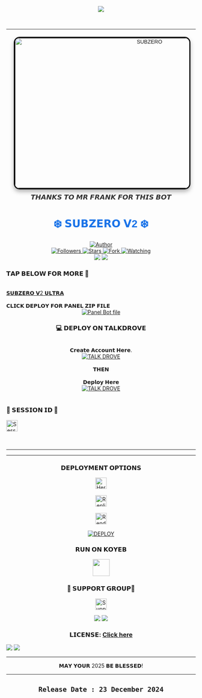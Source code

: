 <p align="center">
    <img src="https://readme-typing-svg.demolab.com/?lines=SUBZERO %20ULTRA%20%20VERSION%202.0%20W.A%20BOT&font=Fira%20Code&center=true&width=440&height=45&color=6495ED&vCenter=true&pause=1000&size=22" />
</p>
<br>



---



<div align="center" style="margin: 20px; font-family: Arial, sans-serif;">
    <a href="" style="text-decoration: none;">
        <img 
            alt="SUBZERO" 
            width="700" 
            height="400" 
            src="https://i.postimg.cc/rp16tw7Q/Prince.jpg" 
            style="border: 3px solid #000; border-radius: 15px; box-shadow: 0 6px 12px rgba(0, 0, 0, 0.3); transition: transform 0.3s ease, box-shadow 0.3s ease;"
            onmouseover="this.style.transform='scale(1.05)'; this.style.boxShadow='0 8px 16px rgba(0, 0, 0, 0.4)';"
            onmouseout="this.style.transform='scale(1)'; this.style.boxShadow='0 6px 12px rgba(0, 0, 0, 0.3)';"
        >
    </a>
    <p style="margin-top: 10px; font-size: 18px; color: #333;">𝙏𝙃𝘼𝙉𝙆𝙎 𝙏𝙊 𝙈𝙍 𝙁𝙍𝘼𝙉𝙆 𝙁𝙊𝙍 𝙏𝙃𝙄𝙎 𝘽𝙊𝙏</p>
</div>

<h1 align="center" style="font-family: 'Arial', sans-serif; color: #1a73e8;">❄️ 𝗦𝗨𝗕𝗭𝗘𝗥𝗢 𝗩2 ❄️</h1>

<div align="center">
    <a href="https://github.com/mrfrank-ofc/SUBZERO-V2">
        <img title="Author" src="https://img.shields.io/badge/𝐒𝐔𝐁𝐙𝐄𝐑𝐎%20𝐕2%20𝑩𝑶𝑻-black?style=for-the-badge&logo=github">
    </a>
    <br>
    <a href="https://github.com/mrfrank-ofc?tab=followers">
        <img title="Followers" src="https://img.shields.io/github/followers/mrfrank-ofc?label=Followers&style=social">
    </a>
    <a href="https://github.com/mrfrank-ofc/SUBZERO-V2/stargazers/">
        <img title="Stars" src="https://img.shields.io/github/stars/mrfrank-ofc/SUBZERO-V2?style=social">
    </a>
    <a href="https://github.com/mrfrank-ofc/SUBZERO-V2/network/members">
        <img title="Fork" src="https://img.shields.io/github/forks/mrfrank-ofc/SUBZERO-V2?style=social">
    </a>
    <a href="https://github.com/mrfrank-ofc/SUBZERO-V2/watchers">
        <img title="Watching" src="https://img.shields.io/github/watchers/mrfrank-ofc/SUBZERO-V2?label=Watching&style=social">
    </a>
</div>



<div align="center">
    <a><img src='https://i.imgur.com/LyHic3i.gif'/></a>
    <a><img src='https://i.imgur.com/LyHic3i.gif'/></a>
</div>

<div align="left">
    
   ###  𝗧𝗔𝗣 𝗕𝗘𝗟𝗢𝗪 𝗙𝗢𝗥 𝗠𝗢𝗥𝗘 📳
   <br>
   <a href="https://mrfrankinc.vercel.app/subzero-md/subzero-server.html"> 𝗦𝗨𝗕𝗭𝗘𝗥𝗢 𝗩2 𝗨𝗟𝗧𝗥𝗔</a>
</div>
<br>
𝗖𝗟𝗜𝗖𝗞 𝗗𝗘𝗣𝗟𝗢𝗬 𝗙𝗢𝗥 𝗣𝗔𝗡𝗘𝗟 𝗭𝗜𝗣 𝗙𝗜𝗟𝗘
<BR>
<div align="center">
<a href='https://github.com/mrfrank-ofc/SUBZERO-V2/archive/refs/heads/main.zip' target="_blank"><img alt='Panel Bot file' src='https://img.shields.io/badge/-DEPLOY-black?style=for-the-badge&logo=bot-hosting'/></a>
</div>

<div align="center">
    

### 💻 𝗗𝗘𝗣𝗟𝗢𝗬 𝗢𝗡 𝗧𝗔𝗟𝗞𝗗𝗥𝗢𝗩𝗘
<br>𝗖𝗿𝗲𝗮𝘁𝗲 𝗔𝗰𝗰𝗼𝘂𝗻𝘁 𝗛𝗲𝗿𝗲.<br>[![TALK DROVE](https://img.shields.io/badge/HOST.TALK-DROVE-blue?style=for-the-badge&logo=drove)](https://host.talkdrove.com/auth/signup?ref=9535F15A)
<BR>
<br>
𝗧𝗛𝗘𝗡
<br>
<br>
𝗗𝗲𝗽𝗹𝗼𝘆 𝗛𝗲𝗿𝗲<br>
[![TALK DROVE](https://img.shields.io/badge/HOST.TALK-DROVE-blue?style=for-the-badge&logo=drove)](https://host.talkdrove.com/share-bot/66)
<br>
    <br>

<div align="left">
    
 ### 🚀 𝗦𝗘𝗦𝗦𝗜𝗢𝗡 𝗜𝗗  🚀
   
<a href="https://mrfrankinc.vercel.app/subzero-md/subzero-server.html">
        <img height="30" title="Session" src="https://img.shields.io/badge/𝗦𝗘𝗦𝗦𝗜𝗢𝗡-purple?style=for-the-badge&logo=render&logoColor=white">
    </a>
</div>
<br>

<br>

---


---
    
### 𝗗𝗘𝗣𝗟𝗢𝗬𝗠𝗘𝗡𝗧 𝗢𝗣𝗧𝗜𝗢𝗡𝗦
</div>
<div align="center">
    <a href="https://gd-sdeploy.vercel.app/">
        <img height="30" title="Heroku" src="https://img.shields.io/badge/𝗛𝗘𝗥𝗢𝗞𝗨-9966CC?style=for-the-badge&logo=render">
    </a><br><br>
    <a href="https://repl.it/github/mrfrank-ofc/SUBZERO-V2">
        <img height="30" title="Replit" src="https://img.shields.io/badge/𝗥𝗘𝗣𝗟𝗜𝗧-orange?style=for-the-badge&logo=replit">
    </a><br><br>
    <a href="https://dashboard.render.com/blueprint/new?repo=https%3A%2F%2Fgithub.com%2Fmrfrank-ofc%2FSUBZERO-V2">
        <img height="30" title="Render" src="https://img.shields.io/badge/𝗥𝗘𝗡𝗗𝗘𝗥-E6E6FA?style=for-the-badge&logo=render">
    </a>
</div>
<br>
<div align="center">
<a href='https://railway.app/new/template?template=https://github.com/mrfrank-ofc/SUBZERO-V2&envs=SESSION_ID,OWNER_NUMBER' target="_blank"><img alt='DEPLOY' src='https://img.shields.io/badge/-DEPLOY-black?style=for-the-badge&logo=railway'/></a>
</div>

<div align="center">
    
### 𝗥𝗨𝗡 𝗢𝗡 𝗞𝗢𝗬𝗘𝗕

<div align="center">
    <p align="center">
        <a href="https://app.koyeb.com/deploy?type=git&repository=https://github.com/mrfrank-ofc/SUBZERO-V2&branch=main&name=subzero-md&builder=dockerfile&env[OWNER_NUMBER]=263719647303%3B%E2%9D%A3%EF%B8%8F&env[MODE]=public&env[PREFIX]=&env[antidelete]=false&env[ANTI_LINK]=false&env[AUTOREAD]=false&env[VIEWONCE]=false&env[STATUS_REPLY]=false&env[STATUSLIKES]=true&env[STATUS_MSG]=Your+Status+has+been+seen+by+Subzero+bot&env[BOT_NAME]=SUBZERO-MD&env[PACK_NAME]=SUBZERO-V2%F0%9F%8E%97%EF%B8%8F%E2%9D%A3%EF%B8%8F&env[DL_MSG]=> © SUBZERO-MD&env[STATUSVIEW]=false&env[Status_Saver]=false&env[REJECTSCALLS]=false&env[AutoReaction]=false&env[SESSION_ID]=">
            <img src="https://www.koyeb.com/static/images/deploy/button.svg" height="45"/>
        </a>
    </p>
</div>

<div align="center">
    
### 🚀 𝗦𝗨𝗣𝗣𝗢𝗥𝗧 𝗚𝗥𝗢𝗨𝗣🚀

</div>






<p align="center">
    <a href="https://chat.whatsapp.com/InsR5qk3cBsG2781A6uxcO">
        <img height="30" title="Support Group" src="https://img.shields.io/badge/Support%20Group-25D366?style=for-the-badge&logo=whatsapp&logoColor=white">
    </a>
</p>

<div align="center">
    <a><img src='https://i.imgur.com/LyHic3i.gif'/></a>
    <a><img src='https://i.imgur.com/LyHic3i.gif'/></a>
</div>

### 𝗟𝗜𝗖𝗘𝗡𝗦𝗘: [Click here](https://github.com/mrfrank-ofc/SUBZERO-V2/blob/main/LICENSE)

<div align="left">
    <a><img src='https://i.imgur.com/LyHic3i.gif'/></a>
    <a><img src='https://i.imgur.com/LyHic3i.gif'/></a>
</div>

---

 𝗠𝗔𝗬 𝗬𝗢𝗨𝗥 2025 𝗕𝗘 𝗕𝗟𝗘𝗦𝗦𝗘𝗗!

---
`Release Date : 23 December 2024`
---
